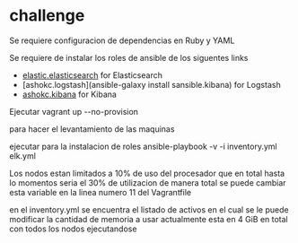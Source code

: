 # challenge

Se requiere configuracion de dependencias en Ruby y YAML

Se requiere de instalar los roles de ansible de los siguentes links

* [elastic.elasticsearch](https://galaxy.ansible.com/elastic/elasticsearch/) for Elasticsearch
*	[ashokc.logstash](ansible-galaxy install sansible.kibana) for Logstash
*	[ashokc.kibana](https://galaxy.anrbconfigsible.com/ashokc/kibana/) for Kibana

Ejecutar 
vagrant up --no-provision

para hacer el levantamiento de las maquinas 

ejecutar para la instalacion de roles 
ansible-playbook -v -i inventory.yml elk.yml

Los nodos estan limitados a 10% de uso del procesador que en total hasta lo momentos seria el 30% de utilizacion de manera total 
se puede cambiar esta variable en la linea numero 11 del Vagrantfile

en el inventory.yml se encuentra el listado de activos en el cual se le puede modificar la cantidad de memoria a usar actualmente esta 
en 4 GiB en total con todos los nodos ejecutandose


 
